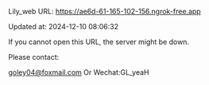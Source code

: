 Lily_web URL: https://ae6d-61-165-102-156.ngrok-free.app

Updated at: 2024-12-10 08:06:32

If you cannot open this URL, the server might be down.

Please contact: 

goley04@foxmail.com Or Wechat:GL_yeaH